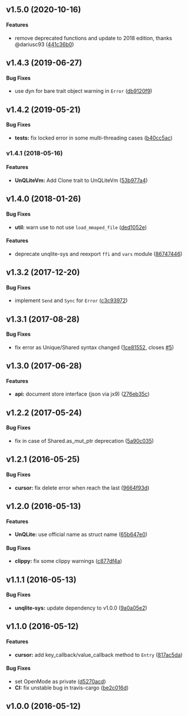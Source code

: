 <a name="v1.5.0"></a>
## v1.5.0 (2020-10-16)


#### Features

*   remove deprecated functions and update to 2018 edition, thanks @dariusc93 ([441c36b0](441c36b0))



<a name="v1.4.3"></a>
## v1.4.3 (2019-06-27)


#### Bug Fixes

*   use dyn for bare trait object warning in `Error` ([db9120f9](db9120f9))



<a name="v1.4.2"></a>
## v1.4.2 (2019-05-21)


#### Bug Fixes

* **tests:**  fix locked error in some multi-threading cases ([b40cc5ac](b40cc5ac))



<a name="v1.4.1"></a>
### v1.4.1 (2018-05-16)


#### Features

* **UnQLiteVm:**  Add Clone trait to UnQLiteVm ([53b977a4](53b977a4))



<a name="v1.4.0"></a>
## v1.4.0 (2018-01-26)


#### Bug Fixes

* **util:**  warn use to not use `load_mmaped_file` ([ded1052e](ded1052e))

#### Features

*   deprecate unqlite-sys and reexport `ffi` and `vars` module ([86747446](86747446))



<a name="v1.3.2"></a>
## v1.3.2 (2017-12-20)


#### Bug Fixes

*   implement `Send` and `Sync` for `Error` ([c3c93972](c3c93972))



<a name="v1.3.1"></a>
## v1.3.1 (2017-08-28)


#### Bug Fixes

*   fix error as Unique/Shared syntax changed ([1ce81552](1ce81552), closes [#5](5))



<a name="v1.3.0"></a>
## v1.3.0 (2017-06-28)


#### Features

* **api:**  document store interface (json via jx9) ([276eb35c](276eb35c))



<a name="v1.2.2"></a>
## v1.2.2 (2017-05-24)


#### Bug Fixes

*   fix in case of Shared.as_mut_ptr deprecation ([5a90c035](5a90c035))



<a name="v1.2.1"></a>
## v1.2.1 (2016-05-25)


#### Bug Fixes

* **cursor:**  fix delete error when reach the last ([9664f93d](9664f93d))



<a name="v1.2.0"></a>
## v1.2.0 (2016-05-13)


#### Features

* **UnQLite:**  use official name as struct name ([65b647e0](65b647e0))

#### Bug Fixes

* **clippy:**  fix some clippy warnings ([c877df4a](c877df4a))



<a name="v1.1.1"></a>
## v1.1.1 (2016-05-13)


#### Bug Fixes

* **unqlite-sys:**  update dependency to v1.0.0 ([9a0a05e2](9a0a05e2))



<a name="v1.1.0"></a>
## v1.1.0 (2016-05-12)


#### Features

* **cursor:**  add key_callback/value_callback method to `Entry` ([817ac5da](817ac5da))

#### Bug Fixes

*   set OpenMode as private ([d5270acd](d5270acd))
* **CI:**  fix unstable bug in travis-cargo ([be2c016d](be2c016d))



<a name="v1.0.0"></a>
## v1.0.0 (2016-05-12)




